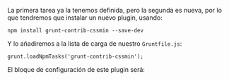 La primera tarea ya la tenemos definida, pero la segunda es nueva, por lo que tendremos que instalar un nuevo plugin, usando:

    npm install grunt-contrib-cssmin --save-dev

Y lo añadiremos a la lista de carga de nuestro `Gruntfile.js`:

    grunt.loadNpmTasks('grunt-contrib-cssmin');

El bloque de configuración de este plugin será: